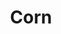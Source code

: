 ---
templateKey: blog-post
featuredpost: false
featuredimage: /assets/Corn.png
title: Corn
description: Vegetable
testfield: 540
---